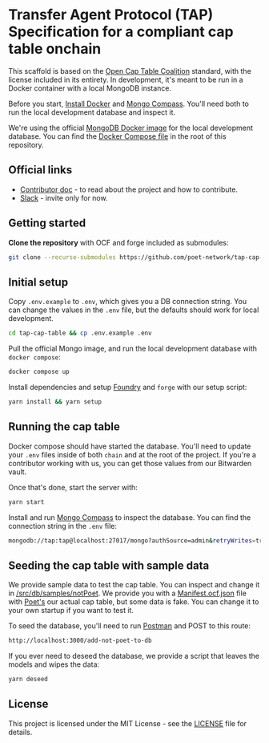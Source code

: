 # Transfer Agent Protocol (TAP) Specification for a compliant cap table onchain

This scaffold is based on the [Open Cap Table Coalition](https://github.com/Open-Cap-Table-Coalition/Open-Cap-Format-OCF) standard, with the license included in its entirety. In development, it's meant to be run in a Docker container with a local MongoDB instance.

Before you start, [Install Docker](https://docs.docker.com/get-docker/) and [Mongo Compass](https://www.mongodb.com/try/download/compass). You'll need both to run the local development database and inspect it.

We're using the official [MongoDB Docker image](https://hub.docker.com/_/mongo) for the local development database. You can find the [Docker Compose file](./docker-compose.yml) in the root of this repository.

## Official links

- [Contributor doc](https://coda.io/d/_drhpwRhDok-/Transfer-Agent-Protocol_sua17) - to read about the project and how to contribute.
- [Slack](https://transferagentprotocol.slack.com/) - invite only for now.

## Getting started

**Clone the repository** with OCF and forge included as submodules:

```sh
git clone --recurse-submodules https://github.com/poet-network/tap-cap-table.git
```

## Initial setup

Copy `.env.example` to `.env`, which gives you a DB connection string. You can change the values in the `.env` file, but the defaults should work for local development.

```sh
cd tap-cap-table && cp .env.example .env
```

Pull the official Mongo image, and run the local development database with `docker compose`:

```sh
docker compose up
```

Install dependencies and setup [Foundry](https://book.getfoundry.sh/) and `forge` with our setup script:

```sh
yarn install && yarn setup
```

## Running the cap table

Docker compose should have started the database. You'll need to update your `.env` files inside of both `chain` and at the root of the project. If you're a contributor working with us, you can get those values from our Bitwarden vault.

Once that's done, start the server with:

```sh
yarn start
```

Install and run [Mongo Compass](https://www.mongodb.com/try/download/compass)  to inspect the database. You can find the connection string in the `.env` file:

```sh
mongodb://tap:tap@localhost:27017/mongo?authSource=admin&retryWrites=true&w=majority
```

## Seeding the cap table with sample data

We provide sample data to test the cap table. You can inspect and change it in [/src/db/samples/notPoet](./src/db/samples/notPoet/). We provide you with a [Manifest.ocf.json](./src/db/samples/notPoet/Manifest.ocf.json) file with [Poet's](https://poet.network) our actual cap table, but some data is fake. You can change it to your own startup if you want to test it.

To seed the database, you'll need to run [Postman](https://www.postman.com/downloads/) and POST to this route:

```sh
http://localhost:3000/add-not-poet-to-db
```

If you ever need to deseed the database, we provide a script that leaves the models and wipes the data:

```sh
yarn deseed
```

## License

This project is licensed under the MIT License - see the [LICENSE](LICENSE) file for details.
